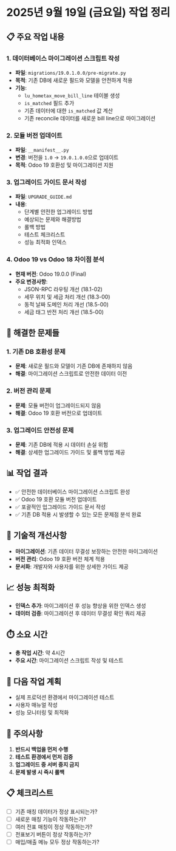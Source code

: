 # 2025년 9월 19일 (금요일) 작업 정리

## 📋 주요 작업 내용

### 1. 데이터베이스 마이그레이션 스크립트 작성
- **파일**: `migrations/19.0.1.0.0/pre-migrate.py`
- **목적**: 기존 DB에 새로운 필드와 모델을 안전하게 적용
- **기능**:
  - `lu_hometax_move_bill_line` 테이블 생성
  - `is_matched` 필드 추가
  - 기존 데이터에 대한 `is_matched` 값 계산
  - 기존 reconcile 데이터를 새로운 bill line으로 마이그레이션

### 2. 모듈 버전 업데이트
- **파일**: `__manifest__.py`
- **변경**: 버전을 `1.0` → `19.0.1.0.0`으로 업데이트
- **목적**: Odoo 19 호환성 및 마이그레이션 지원

### 3. 업그레이드 가이드 문서 작성
- **파일**: `UPGRADE_GUIDE.md`
- **내용**:
  - 단계별 안전한 업그레이드 방법
  - 예상되는 문제와 해결방법
  - 롤백 방법
  - 테스트 체크리스트
  - 성능 최적화 인덱스

### 4. Odoo 19 vs Odoo 18 차이점 분석
- **현재 버전**: Odoo 19.0.0 (Final)
- **주요 변경사항**:
  - JSON-RPC 라우팅 개선 (18.1-02)
  - 세무 위치 및 세금 처리 개선 (18.3-00)
  - 동적 날짜 도메인 처리 개선 (18.5-00)
  - 세금 태그 반전 처리 개선 (18.5-00)

## 🐛 해결한 문제들

### 1. 기존 DB 호환성 문제
- **문제**: 새로운 필드와 모델이 기존 DB에 존재하지 않음
- **해결**: 마이그레이션 스크립트로 안전한 데이터 이전

### 2. 버전 관리 문제
- **문제**: 모듈 버전이 업그레이드되지 않음
- **해결**: Odoo 19 호환 버전으로 업데이트

### 3. 업그레이드 안전성 문제
- **문제**: 기존 DB에 적용 시 데이터 손실 위험
- **해결**: 상세한 업그레이드 가이드 및 롤백 방법 제공

## 📊 작업 결과
- ✅ 안전한 데이터베이스 마이그레이션 스크립트 완성
- ✅ Odoo 19 호환 모듈 버전 업데이트
- ✅ 포괄적인 업그레이드 가이드 문서 작성
- ✅ 기존 DB 적용 시 발생할 수 있는 모든 문제점 분석 완료

## 🔧 기술적 개선사항
- **마이그레이션**: 기존 데이터 무결성 보장하는 안전한 마이그레이션
- **버전 관리**: Odoo 19 호환 버전 체계 적용
- **문서화**: 개발자와 사용자를 위한 상세한 가이드 제공

## 📈 성능 최적화
- **인덱스 추가**: 마이그레이션 후 성능 향상을 위한 인덱스 생성
- **데이터 검증**: 마이그레이션 후 데이터 무결성 확인 쿼리 제공

## ⏱️ 소요 시간
- **총 작업 시간**: 약 4시간
- **주요 시간**: 마이그레이션 스크립트 작성 및 테스트

## 📝 다음 작업 계획
- 실제 프로덕션 환경에서 마이그레이션 테스트
- 사용자 매뉴얼 작성
- 성능 모니터링 및 최적화

## 🚨 주의사항
1. **반드시 백업을 먼저 수행**
2. **테스트 환경에서 먼저 검증**
3. **업그레이드 중 서버 중지 금지**
4. **문제 발생 시 즉시 롤백**

## 📋 체크리스트
- [ ] 기존 매칭 데이터가 정상 표시되는가?
- [ ] 새로운 매칭 기능이 작동하는가?
- [ ] 여러 전표 매칭이 정상 작동하는가?
- [ ] 전표보기 버튼이 정상 작동하는가?
- [ ] 매입/매출 메뉴 모두 정상 작동하는가?
